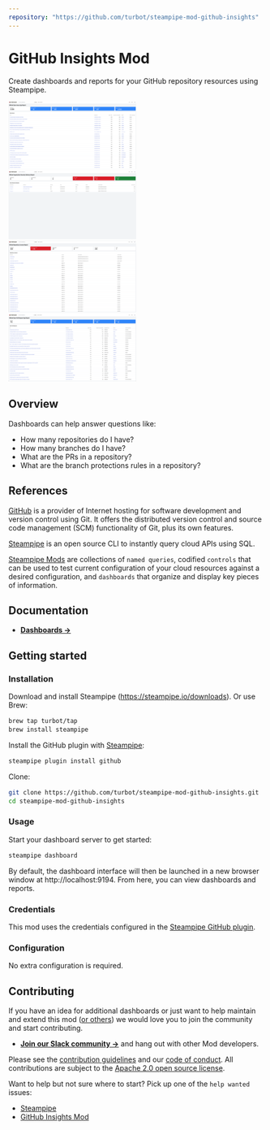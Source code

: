 ```yaml
---
repository: "https://github.com/turbot/steampipe-mod-github-insights"
---
```


# GitHub Insights Mod

Create dashboards and reports for your GitHub repository resources using Steampipe.

<img src="https://raw.githubusercontent.com/turbot/steampipe-mod-github-insights/main/docs/images/open_issue_age_report.png" width="50%" type="thumbnail"/>
<img src="https://raw.githubusercontent.com/turbot/steampipe-mod-github-insights/main/docs/images/org_security_advisory.png" width="50%" type="thumbnail"/>
<img src="https://raw.githubusercontent.com/turbot/steampipe-mod-github-insights/main/docs/images/repository_license_report.png" width="50%" type="thumbnail"/>
<img src="https://raw.githubusercontent.com/turbot/steampipe-mod-github-insights/main/docs/images/open_pr_age_report.png" width="50%" type="thumbnail"/>

## Overview

Dashboards can help answer questions like:

- How many repositories do I have?
- How many branches do I have?
- What are the PRs in a repository?
- What are the branch protections rules in a repository?

## References

[GitHub](https://www.github.com/) is a provider of Internet hosting for software development and version control using Git. It offers the distributed version control and source code management (SCM) functionality of Git, plus its own features.

[Steampipe](https://steampipe.io) is an open source CLI to instantly query cloud APIs using SQL.

[Steampipe Mods](https://steampipe.io/docs/reference/mod-resources#mod) are collections of `named queries`, codified `controls` that can be used to test current configuration of your cloud resources against a desired configuration, and `dashboards` that organize and display key pieces of information.

## Documentation

- **[Dashboards →](https://hub.steampipe.io/mods/turbot/github_insights/dashboards)**

## Getting started

### Installation

Download and install Steampipe (https://steampipe.io/downloads). Or use Brew:

```sh
brew tap turbot/tap
brew install steampipe
```

Install the GitHub plugin with [Steampipe](https://steampipe.io):

```sh
steampipe plugin install github
```

Clone:

```sh
git clone https://github.com/turbot/steampipe-mod-github-insights.git
cd steampipe-mod-github-insights
```

### Usage

Start your dashboard server to get started:

```sh
steampipe dashboard
```

By default, the dashboard interface will then be launched in a new browser window at http://localhost:9194. From here, you can view dashboards and reports.

### Credentials

This mod uses the credentials configured in the [Steampipe GitHub plugin](https://hub.steampipe.io/plugins/turbot/github).

### Configuration

No extra configuration is required.

## Contributing

If you have an idea for additional dashboards or just want to help maintain and extend this mod ([or others](https://github.com/topics/steampipe-mod)) we would love you to join the community and start contributing.

- **[Join our Slack community →](https://steampipe.io/community/join)** and hang out with other Mod developers.

Please see the [contribution guidelines](https://github.com/turbot/steampipe/blob/main/CONTRIBUTING.md) and our [code of conduct](https://github.com/turbot/steampipe/blob/main/CODE_OF_CONDUCT.md). All contributions are subject to the [Apache 2.0 open source license](https://github.com/turbot/steampipe-mod-github-insights/blob/main/LICENSE).

Want to help but not sure where to start? Pick up one of the `help wanted` issues:

- [Steampipe](https://github.com/turbot/steampipe/labels/help%20wanted)
- [GitHub Insights Mod](https://github.com/turbot/steampipe-mod-github-insights/labels/help%20wanted)